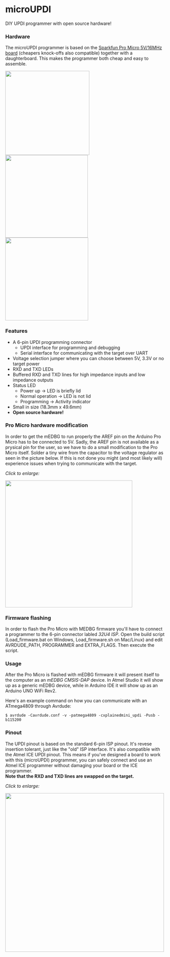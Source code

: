 # microUPDI
DIY UPDI programmer with open source hardware!


### Hardware
The microUPDI programmer is based on the [Sparkfun Pro Micro 5V/16MHz board](https://www.sparkfun.com/products/12640) (cheapers knock-offs also compatible) together with a daughterboard. This makes the programmer both cheap and easy to assemble.

<img src="https://i.imgur.com/Pb6wjoD.png" width="265">  <img src="https://i.imgur.com/Rl2J9at.png" width="260">  <img src="https://i.imgur.com/gsxmxBR.png" width="261">


### Features
* A 6-pin UPDI programming connector
  - UPDI interface for programming and debugging
  - Serial interface for communicating with the target over UART
* Voltage selection jumper where you can choose between 5V, 3.3V or no target power
* RXD and TXD LEDs
* Buffered RXD and TXD lines for high impedance inputs and low impedance outputs
* Status LED
  - Power up -> LED is briefly lid
  - Normal operation -> LED is not lid
  - Programming -> Activity indicator
* Small in size (18.3mm x 49.6mm)
* **Open source hardware!**


### Pro Micro hardware modification
In order to get the mEDBG to run properly the AREF pin on the Arduino Pro Micro has to be connected to 5V. Sadly, the AREF pin is not available as a prysical pin for the user, so we have to do a small modification to the Pro Micro itself. Solder a tiny wire from the capacitor to the voltage regulator as seen in the picture below. If this is not done you might (and most likely will) experience issues when trying to communicate with the target. <br/>

*Click to enlarge:*

<img src="https://i.imgur.com/5Pwiufn.jpg" width="400">


### Firmware flashing
In order to flash the Pro Micro with MEDBG firmware you'll have to connect a programmer to the 6-pin connector labled *32U4 ISP*.
Open the build script (Load_firmware.bat on Windows, Load_firmware.sh on Mac/Linux) and edit AVRDUDE_PATH, PROGRAMMER and EXTRA_FLAGS. Then execute the script.

### Usage
After the Pro Micro is flashed with mEDBG firmware it will present itself to the computer as an *mEDBG CMSIS-DAP* device. In Atmel Studio it will show up as a generic mEDBG device, while in Arduino IDE it will show up as an Arduino UNO WiFi Rev2.


Here's an example command on how you can communicate with an ATmega4809 through Avrdude:
```
$ avrdude -Cavrdude.conf -v -patmega4809 -cxplainedmini_updi -Pusb -b115200
```

### Pinout
The UPDI pinout is based on the standard 6-pin ISP pinout. It's revese insertion tolerant, just like the "old" ISP interface. It's also compatible with the Atmel ICE UPDI pinout. This means if you've designed a board to work with this (microUPDI) programmer, you can safely connect and use an Atmel ICE programmer without damaging your board or the ICE programmer.<br/>
**Note that the RXD and TXD lines are swapped on the target.**

*Click to enlarge:*

<img src="https://i.imgur.com/pUzZbEq.png" width="500">
